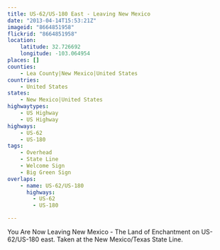 ```yaml
---
title: US-62/US-180 East - Leaving New Mexico
date: "2013-04-14T15:53:21Z"
imageid: "8664851958"
flickrid: "8664851958"
location:
    latitude: 32.726692
    longitude: -103.064954
places: []
counties:
    - Lea County|New Mexico|United States
countries:
    - United States
states:
    - New Mexico|United States
highwaytypes:
    - US Highway
    - US Highway
highways:
    - US-62
    - US-180
tags:
    - Overhead
    - State Line
    - Welcome Sign
    - Big Green Sign
overlaps:
    - name: US-62/US-180
      highways:
        - US-62
        - US-180

---
```

You Are Now Leaving New Mexico - The Land of Enchantment on US-62/US-180 east.  Taken at the New Mexico/Texas State Line.